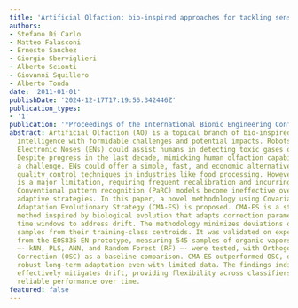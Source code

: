```yaml
---
title: 'Artificial Olfaction: bio-inspired approaches for tackling sensor drift issue'
authors:
- Stefano Di Carlo
- Matteo Falasconi
- Ernesto Sanchez
- Giorgio Sberviglieri
- Alberto Scionti
- Giovanni Squillero
- Alberto Tonda
date: '2011-01-01'
publishDate: '2024-12-17T17:19:56.342446Z'
publication_types:
- '1'
publication: '*Proceedings of the International Bionic Engineering Conference*'
abstract: Artificial Olfaction (AO) is a topical branch of bio-inspired artificial
  intelligence with formidable challenges and potential impacts. Robots equipped with
  Electronic Noses (ENs) could assist humans in detecting toxic gases or explosives.
  Despite progress in the last decade, mimicking human olfaction capabilities remains
  a challenge. ENs could offer a simple, fast, and economic alternative to traditional
  quality control techniques in industries like food processing. However, sensor drift
  is a major limitation, requiring frequent recalibration and incurring high costs.
  Conventional pattern recognition (PaRC) models become ineffective over time, necessitating
  adaptive strategies. In this paper, a novel methodology using Covariance Matrix
  Adaptation Evolutionary Strategy (CMA-ES) is proposed. CMA-ES is a stochastic optimization
  method inspired by biological evolution that adapts correction parameters in small
  time windows to address drift. The methodology minimizes deviations of drift-corrected
  samples from their training-class centroids. It was validated on experimental data
  from the EOS835 EN prototype, measuring 545 samples of organic vapors. Four classifiers
  —- kNN, PLS, ANN, and Random Forest (RF) —- were tested, with Orthogonal Signal
  Correction (OSC) as a baseline comparison. CMA-ES outperformed OSC, demonstrating
  robust long-term adaptation even with limited data. The findings indicate that CMA-ES
  effectively mitigates drift, providing flexibility across classifiers and ensuring
  reliable performance over time.
featured: false
---
```

